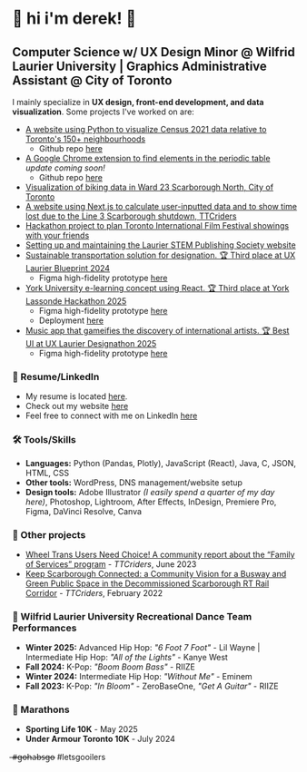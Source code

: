 # 🐇 hi i'm derek! 🍁
## Computer Science w/ UX Design Minor @ Wilfrid Laurier University | Graphics Administrative Assistant @ City of Toronto

I mainly specialize in <b>UX design, front-end development, and data visualization</b>. Some projects I've worked on are: </p>
* [A website using Python to visualize Census 2021 data relative to Toronto's 150+ neighbourhoods](https://torontocensusvisualizer.com/)
   - Github repo [here](https://github.com/twotoque/torontoCensusVisualizer)
* [A Google Chrome extension to find elements in the periodic table](https://chromewebstore.google.com/detail/atomic-search-decay-calcu/emcigdjdlalmbmoaadjfdmlghckpplng?hl=en&authuser=1) *update coming soon!*
   - Github repo [here](https://github.com/twotoque/physicscalculator)
* [Visualization of biking data in Ward 23 Scarborough North, City of Toronto](https://github.com/twotoque/BikeShare-ScarboroughNorth)
* [A website using Next.js to calculate user-inputted data and to show time lost due to the Line 3 Scarborough shutdown, TTCriders](https://github.com/twotoque/ttcLine3Calculator)
* [Hackathon project to plan Toronto International Film Festival showings with your friends](https://github.com/twotoque/Hack-the-Six-2024)
* [Setting up and maintaining the Laurier STEM Publishing Society website](https://www.laurierstempublishing.com/)
* [Sustainable transportation solution for designation. 🏆 Third place at UX Laurier Blueprint 2024](https://docs.google.com/presentation/d/1ocDZhh4hSl4hK-PlxIheZ8_lzwHKfZOv8RuNFOSvR7s/edit?usp=sharing)
   - Figma high-fidelity prototype [here](https://www.figma.com/proto/BfvFXUcTYAlzNLayZaNqre/TransitBloom-Hi-Fi-Prototype?node-id=0-1578&node-type=canvas&t=dfUMUaTMfsMJhVMF-1&scaling=scale-down&content-scaling=fixed&page-id=0%3A1)
* [York University e-learning concept using React. 🏆 Third place at York Lassonde Hackathon 2025](https://docs.google.com/presentation/d/1mmPml3bYViGwdKy1LfTQjTGFgAUR1sMp8lleC3NClz8/edit?usp=sharing)
   - Figma high-fidelity prototype [here](https://www.figma.com/proto/BfvFXUcTYAlzNLayZaNqre/TransitBloom-Hi-Fi-Prototype?node-id=0-1578&node-type=canvas&t=dfUMUaTMfsMJhVMF-1&scaling=scale-down&content-scaling=fixed&page-id=0%3A1)
   - Deployment [here](yulearn.vercel.app/pages/dashboard)
* [Music app that gameifies the discovery of international artists. 🏆 Best UI at UX Laurier Designathon 2025](https://docs.google.com/presentation/d/1YaEhNQdsA5-XOS6nTJA-Y1gMzx6ZYP_nHzLLPuZSADc/edit?usp=sharing)
   - Figma high-fidelity prototype [here](https://www.figma.com/proto/baSZbOrt4ZUj4KDKYHbpTj/Globe.FM?node-id=113-2801&starting-point-node-id=113%3A2801&t=GEZDYC516UvKm7Ki-1)

### 📝 Resume/LinkedIn

* My resume is located [here](https://github.com/twotoque/resume/blob/main/Derek%20Song%20-%20June%202025%20Resume.pdf).
* Check out my website [here](https://twotoque.com/) 
* Feel free to connect with me on LinkedIn [here](https://www.linkedin.com/in/dereksong/) 

### 🛠️ Tools/Skills

* **Languages:** Python (Pandas, Plotly), JavaScript (React), Java, C, JSON, HTML, CSS
* **Other tools:** WordPress, DNS management/website setup
* **Design tools:** Adobe Illustrator *(I easily spend a quarter of my day here)*, Photoshop, Lightroom, After Effects, InDesign, Premiere Pro, Figma, DaVinci Resolve, Canva 

### 🔎 Other projects 
* [Wheel Trans Users Need Choice! A community report about the “Family of Services” program](https://drive.google.com/file/d/1hArEtFNQ2tEwH5DwUuRf0j-CnXnU3hw3/view) - *TTCriders*, June 2023
* [
Keep Scarborough Connected: a Community Vision for a Busway and Green Public Space in the Decommissioned Scarborough RT Rail Corridor](https://www.ttcriders.ca/line3report) - *TTCriders*, February 2022

### 🕺 Wilfrid Laurier University Recreational Dance Team Performances 
* **Winter 2025:** Advanced Hip Hop: *"6 Foot 7 Foot"* - Lil Wayne | Intermediate Hip Hop: *"All of the Lights"* - Kanye West
* **Fall 2024:** K-Pop: *"Boom Boom Bass"* - RIIZE
* **Winter 2024:** Intermediate Hip Hop: *"Without Me"* - Eminem
* **Fall 2023:** K-Pop: *"In Bloom"* - ZeroBaseOne, *"Get A Guitar"* - RIIZE

### 🏃 Marathons
* **Sporting Life 10K** - May 2025
* **Under Armour Toronto 10K** - July 2024
  
̶#̶g̶o̶h̶a̶b̶s̶g̶o̶  #letsgooilers
